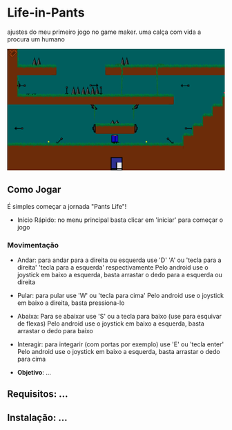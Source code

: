 # Life-in-Pants
ajustes do meu primeiro jogo no game maker. uma calça com vida a procura um humano

![Screenshot in game](/screenshot/Imagem%20colada.png)

## Como Jogar
É simples começar a jornada "Pants Life"!

- Início Rápido: no menu principal basta clicar em 'iniciar' para começar o jogo

### Movimentação

- Andar: para andar para a direita ou esquerda use 'D' 'A' ou 'tecla para a direita' 'tecla para a esquerda' respectivamente
  Pelo android use o joystick em baixo a esquerda, basta arrastar o dedo para a esquerda ou direita

- Pular: para pular use 'W' ou 'tecla para cima'
  Pelo android use o joystick em baixo a direita, basta pressiona-lo

- Abaixa: Para se abaixar use 'S' ou a tecla para baixo (use para esquivar de flexas)
  Pelo android use o joystick em baixo a esquerda, basta arrastar o dedo para baixo

- Interagir: para integarir (com portas por exemplo) use 'E' ou 'tecla enter'
  Pelo android use o joystick em baixo a esquerda, basta arrastar o dedo para cima

- **Objetivo**: ...
## Requisitos: ...
## Instalação: ...
